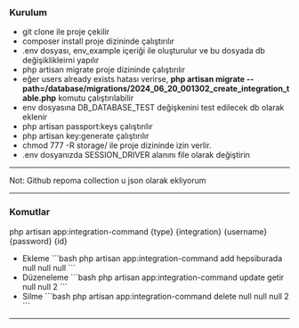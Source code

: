 ### Kurulum

- git clone ile proje çekilir
- composer install proje dizininde çalıştırılır
- .env dosyası, env_example içeriği ile oluşturulur ve bu dosyada db değişiklikleirni yapılır
- php artisan migrate proje dizininde çalıştırılır
- eğer users already exists hatası verirse, <b>php artisan migrate --path=/database/migrations/2024_06_20_001302_create_integration_table.php</b> komutu çalıştırılabilir
- env dosyasına DB_DATABASE_TEST değişkenini test edilecek db olarak eklenir
- php artisan passport:keys çalıştırılır
- php artisan key:generate çalıştırılır
- chmod 777 -R storage/ ile proje dizininde izin verlir.
- .env dosyanızda SESSION_DRIVER alanını file olarak değiştirin


<hr>

Not: Github repoma collection u json olarak ekliyorum

<hr>

### Komutlar

php artisan app:integration-command {type} {integration} {username} {password} {id}


- Ekleme
\`\`\`bash
php artisan app:integration-command add hepsiburada null null null
\`\`\`
- Düzeneleme
\`\`\`bash
php artisan app:integration-command update getir null null 2
\`\`\`
- Silme
\`\`\`bash
php artisan app:integration-command delete null null null 2
\`\`\`

<hr> 